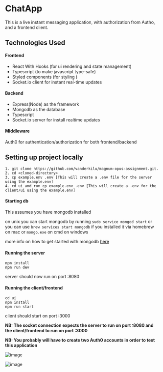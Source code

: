 # ChatApp

This is a live instant messaging application, with authorization from Autho,
and a frontend client.

## Technologies Used

#### Frontend

- React With Hooks (for ui rendering and state management)
- Typescript (to make javascript type-safe)
- Styled components (for styling )
- Socket.io client for instant real-time updates

#### Backend

- Express(Node) as the framework
- Mongodb as the database
- Typescript
- Socket.io server for install realtime updates

#### Middleware

Auth0 for authentication/authorization for both frontend/backend

## Setting up project locally

```
1. git clone https://github.com/vanderkilu/magnum-opus-assignment.git.
2. cd <cloned-directory>
3. cp example.env .env [This will create a .env file for the server using the example.env]
4. cd ui and run cp example.env .env [This will create a .env for the client/ui using the example.env]
```

#### Starting db

This assumes you have mongodb installed

on unix you can start mongodb by running `sudo service mongod start`
or you can use `brew services start mongodb` if you installed it via homebrew on mac
or `mongo.exe` on cmd on windows

more info on how to get started with mongodb [here](https://docs.mongodb.com/manual/installation/)

#### Running the server

```
npm install
npm run dev
```

server should now run on port :8080

#### Running the client/frontend

```
cd ui
npm install
npm run start
```

client should start on port :3000

**NB: The socket connection expects the server to run on port :8080 and the client/frontend to run on port :3000**

**NB: You probably will have to create two Auth0 accounts in order to test this application**

![image](https://github.com/vanderkilu/magnum-opus-assignment/blob/master/demo/chat1.png)

![image](https://github.com/vanderkilu/magnum-opus-assignment/blob/master/demo/chat2.png)
